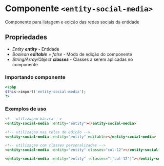 # Componente `<entity-social-media>`
Componente para listagem e edição das redes sociais da entidade
  
## Propriedades
- *Entity **entity*** - Entidade
- *Boolean **editable** = false* - Modo de edição do componente
- *String/Array/Object **classes*** - Classes a serem aplicadas no componente

### Importando componente
```PHP
<?php 
$this->import('entity-social-media');
?>
```

### Exemplos de uso
```HTML
<!-- utilizaçao básica -->
<entity-social-media :entity="entity"></entity-social-media>

<!-- utilizaçao nas telas de edição -->
<entity-social-media :entity="entity" editable></entity-social-media>

<!-- utilizaçao com classes personalizadas -->
<entity-social-media :entity="entity" classes="col-12"></entity-social-media>

<entity-social-media :entity="entity" :classes="['col-12']"></entity-social-media>
```